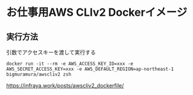 # お仕事用AWS CLIv2 Dockerイメージ

## 実行方法
引数でアクセスキーを渡して実行する

```
docker run -it --rm -e AWS_ACCESS_KEY_ID=xxx -e AWS_SECRET_ACCESS_KEY=xxx -e AWS_DEFAULT_REGION=ap-northeast-1 bigmuramura/awscliv2 zsh
```

https://infraya.work/posts/awscliv2_dockerfile/
